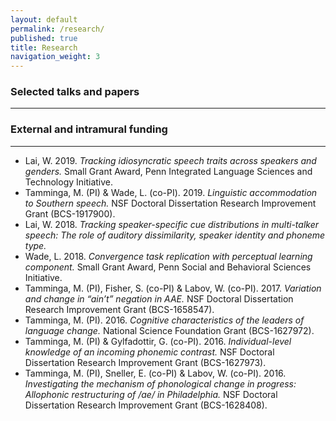 ```yaml
---
layout: default
permalink: /research/
published: true
title: Research
navigation_weight: 3
---
```



### Selected talks and papers

***




### External and intramural funding

***

- Lai, W. 2019. *Tracking idiosyncratic speech traits across speakers and genders.* Small Grant Award, Penn Integrated Language Sciences and Technology Initiative.
- Tamminga, M. (PI) & Wade, L. (co-PI). 2019. *Linguistic accommodation to Southern speech.* NSF Doctoral Dissertation Research Improvement Grant (BCS-1917900).  
- Lai, W. 2018. *Tracking speaker-specific cue distributions in multi-talker speech: The role of auditory dissimilarity, speaker identity and phoneme type.*
- Wade, L. 2018. *Convergence task replication with perceptual learning component.* Small Grant Award, Penn Social and Behavioral Sciences Initiative.
- Tamminga, M. (PI), Fisher, S. (co-PI) & Labov, W. (co-PI). 2017. *Variation and change in “ain’t” negation in AAE.* NSF Doctoral Dissertation Research Improvement Grant (BCS-1658547). 
- Tamminga, M. (PI). 2016. *Cognitive characteristics of the leaders of language change.* National Science Foundation Grant (BCS-1627972). 
- Tamminga, M. (PI) & Gylfadottir, G. (co-PI). 2016. *Individual-level knowledge of an incoming phonemic contrast.* NSF Doctoral Dissertation Research Improvement Grant (BCS-1627973). 
- Tamminga, M. (PI), Sneller, E. (co-PI) & Labov, W. (co-PI). 2016. *Investigating the mechanism of phonological change in progress: Allophonic restructuring of /ae/ in Philadelphia.* NSF Doctoral Dissertation Research Improvement Grant (BCS-1628408).





